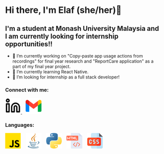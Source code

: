 # Hi there, I'm Elaf (she/her)👋

## I'm a student at Monash University Malaysia and I am currently looking for internship opportunities!!
- 🔭 I’m currently working on "Copy-paste app usage actions from recordings" for final year research and "ReportCare application" as a part of my final year project. 
- 🌱 I’m currently learning React Native. 
- 👯 I’m looking for internship as a full stack developer! 

### Connect with me:

[<picture>
  <source media="(prefers-color-scheme: dark)" srcset="/img/linkedin-dark.svg">
  <source media="(prefers-color-scheme: light)" srcset="/img/linkedin-light.svg">
  <img alt="linkedIn logo." src="img/linkedin-light.svg" width="10%">
</picture>](https://www.linkedin.com/in/elafaa/)
&nbsp;&nbsp;
[<picture>
  <img alt="gmail logo." src="img/gmail.png" width="10%">
</picture>](mailto:elafasalh@gmail.com)


### Languages:
<picture>
  <img alt="JavaScript logo." src="img/JavaScript.png" width="10%">
</picture>
&nbsp;&nbsp;
<picture>
  <img alt="Java logo." src="img/java.png" width="10%">
</picture>
&nbsp;&nbsp;
<picture>
  <img alt="Python logo." src="img/python.png" width="10%">
</picture>
&nbsp;&nbsp;
<picture>
  <img alt="HTML logo." src="img/html.png" width="10%">
</picture>
&nbsp;&nbsp;
<picture>
  <img alt="CSS logo." src="img/css.png" width="10%">
</picture>
